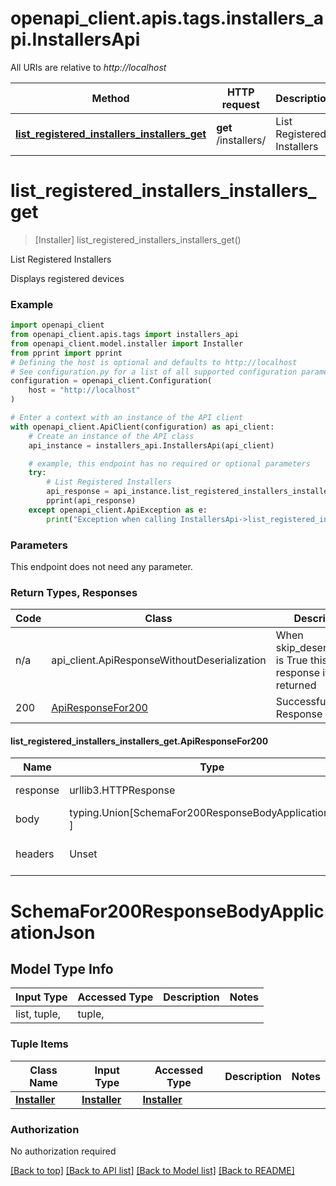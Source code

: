 <a id="__pageTop"></a>
# openapi_client.apis.tags.installers_api.InstallersApi

All URIs are relative to *http://localhost*

Method | HTTP request | Description
------------- | ------------- | -------------
[**list_registered_installers_installers_get**](#list_registered_installers_installers_get) | **get** /installers/ | List Registered Installers

# **list_registered_installers_installers_get**
<a id="list_registered_installers_installers_get"></a>
> [Installer] list_registered_installers_installers_get()

List Registered Installers

Displays registered devices

### Example

```python
import openapi_client
from openapi_client.apis.tags import installers_api
from openapi_client.model.installer import Installer
from pprint import pprint
# Defining the host is optional and defaults to http://localhost
# See configuration.py for a list of all supported configuration parameters.
configuration = openapi_client.Configuration(
    host = "http://localhost"
)

# Enter a context with an instance of the API client
with openapi_client.ApiClient(configuration) as api_client:
    # Create an instance of the API class
    api_instance = installers_api.InstallersApi(api_client)

    # example, this endpoint has no required or optional parameters
    try:
        # List Registered Installers
        api_response = api_instance.list_registered_installers_installers_get()
        pprint(api_response)
    except openapi_client.ApiException as e:
        print("Exception when calling InstallersApi->list_registered_installers_installers_get: %s\n" % e)
```
### Parameters
This endpoint does not need any parameter.

### Return Types, Responses

Code | Class | Description
------------- | ------------- | -------------
n/a | api_client.ApiResponseWithoutDeserialization | When skip_deserialization is True this response is returned
200 | [ApiResponseFor200](#list_registered_installers_installers_get.ApiResponseFor200) | Successful Response

#### list_registered_installers_installers_get.ApiResponseFor200
Name | Type | Description  | Notes
------------- | ------------- | ------------- | -------------
response | urllib3.HTTPResponse | Raw response |
body | typing.Union[SchemaFor200ResponseBodyApplicationJson, ] |  |
headers | Unset | headers were not defined |

# SchemaFor200ResponseBodyApplicationJson

## Model Type Info
Input Type | Accessed Type | Description | Notes
------------ | ------------- | ------------- | -------------
list, tuple,  | tuple,  |  | 

### Tuple Items
Class Name | Input Type | Accessed Type | Description | Notes
------------- | ------------- | ------------- | ------------- | -------------
[**Installer**]({{complexTypePrefix}}Installer.md) | [**Installer**]({{complexTypePrefix}}Installer.md) | [**Installer**]({{complexTypePrefix}}Installer.md) |  | 

### Authorization

No authorization required

[[Back to top]](#__pageTop) [[Back to API list]](../../../README.md#documentation-for-api-endpoints) [[Back to Model list]](../../../README.md#documentation-for-models) [[Back to README]](../../../README.md)

